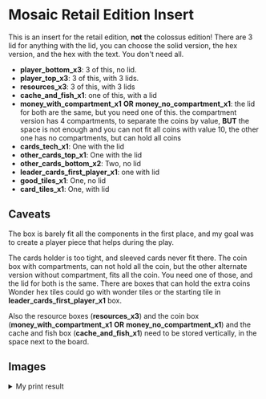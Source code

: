 # Mosaic Retail Edition Insert

This is an insert for the retail edition, **not** the colossus edition!
There are 3 lid for anything with the lid, you can choose the solid version, the hex version, and the hex with the text. You don't need all. 

- **player_bottom_x3**: 3 of this, no lid. 
- **player_top_x3**: 3 of this, with 3 lids. 
- **resources_x3**: 3 of this, with 3 lids
- **cache_and_fish_x1**: one of this, with a lid
- **money_with_compartment_x1** **OR** **money_no_compartment_x1**: the lid for both are the same, but you need one of this. the compartment version has 4 compartments, to separate the coins by value, **BUT** the space is not enough and you can not fit all coins with value 10, the other one has no compartments, but can hold all coins
- **cards_tech_x1**: One with the lid
- **other_cards_top_x1**: One with the lid 
- **other_cards_bottom_x2**: Two, no lid
- **leader_cards_first_player_x1**: one with lid
- **good_tiles_x1**: One, no lid
- **card_tiles_x1**: One, with lid

## Caveats
The box is barely fit all the components in the first place, and my goal was to create a player piece that helps during the play. 

The cards holder is too tight, and sleeved cards never fit there. 
The coin box with compartments, can not hold all the coin, but the other alternate version without compartment, fits all the coin. You need one of those, and the lid for both is the same. There are boxes that can hold the extra coins Wonder hex tiles could go with wonder tiles or the starting tile in **leader_cards_first_player_x1** box.

Also the resource boxes (**resources_x3**) and the coin box (**money_with_compartment_x1** **OR** **money_no_compartment_x1**) and the cache and fish box (**cache_and_fish_x1**) need to be stored vertically, in the space next to the board.

## Images

<details>
    <summary>My print result</summary><details>
    <img src="images/cards-and-tokens.jpg" >
    <img src="images/cards-stack.jpg" >
    <img src="images/cards.jpg" >
    <img src="images/closed-box.jpg" >
    <img src="images/full-2.jpg" >
    <img src="images/full.jpg" >
    <img src="images/lid-under.jpg" >
    <img src="images/players-stacked.jpg" >
    <img src="images/players.jpg" >
    <img src="images/tokens-tiles.jpg" >
    <img src="images/vertical-boards.jpg" >
    <img src="images/vertical.jpg" >
</details>

- My copy misses a punch board, asked the Forbidden games, no answer yet, so the box with the tiles is half empty. it should be full, I tested the size using the tiles that I have
- I used two different printer to print theses, mine was broken at the time, and the second half is printed using mine (the "stronger" white boxes) so the quality is not the same in these pictures. 
## Links

Created using [The Boardgame Insert Toolkit](https://github.com/dppdppd/The-Boardgame-Insert-Toolkit) 

Tested with [The Mosaic English Edition](https://boardgamegeek.com/boardgameversion/548112/english-edition)